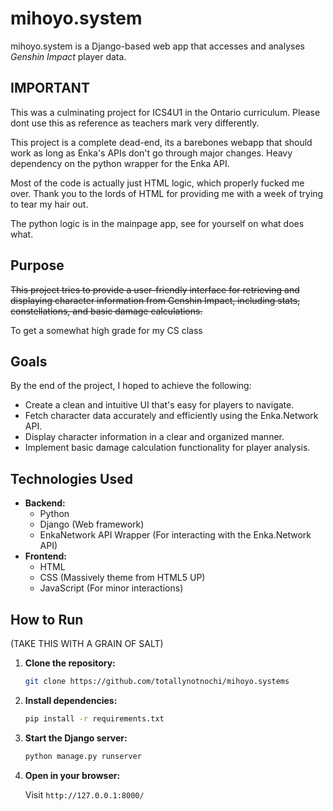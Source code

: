 # mihoyo.system

mihoyo.system is a Django-based web app that accesses and analyses *Genshin Impact* player data.

## IMPORTANT

This was a culminating project for ICS4U1 in the Ontario curriculum. Please dont use this as reference as teachers mark very differently. 

This project is a complete dead-end, its a barebones webapp that should work as long as Enka's APIs don't go through major changes. Heavy dependency on the python wrapper for the Enka API.

Most of the code is actually just HTML logic, which properly fucked me over. Thank you to the lords of HTML for providing me with a week of trying to tear my hair out. 

The python logic is in the mainpage app, see for yourself on what does what.

## Purpose

~~This project tries to provide a user-friendly interface for retrieving and displaying character information from Genshin Impact, including stats, constellations, and basic damage calculations.~~

To get a somewhat high grade for my CS class

## Goals

By the end of the project, I hoped to achieve the following:

*   Create a clean and intuitive UI that's easy for players to navigate.
*   Fetch character data accurately and efficiently using the Enka.Network API.
*   Display character information in a clear and organized manner.
*   Implement basic damage calculation functionality for player analysis. 

## Technologies Used

*   **Backend:**
    *   Python
    *   Django (Web framework)
    *   EnkaNetwork API Wrapper (For interacting with the Enka.Network API)
*   **Frontend:**
    *   HTML
    *   CSS (Massively theme from HTML5 UP)
    *   JavaScript (For minor interactions)

## How to Run

(TAKE THIS WITH A GRAIN OF SALT)

1.  **Clone the repository:**  
    ```bash
    git clone https://github.com/totallynotnochi/mihoyo.systems
    ```
2.  **Install dependencies:**
    ```bash
    pip install -r requirements.txt
    ```
3.  **Start the Django server:**
    ```bash
    python manage.py runserver
    ```
4.  **Open in your browser:**


    Visit `http://127.0.0.1:8000/`
